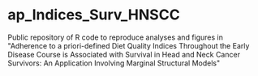 # ap_Indices_Surv_HNSCC
Public repository of R code to reproduce analyses and figures in "Adherence to a priori-defined Diet Quality Indices Throughout the Early Disease Course is Associated with Survival in Head and Neck Cancer Survivors: An Application Involving Marginal Structural Models"
